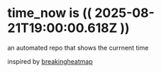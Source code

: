 # time_now is (( 2025-08-21T19:00:00.618Z ))

an automated repo that shows the currnent time

inspired by [breakingheatmap](https://github.com/breakingheatmap/breakingheatmap)